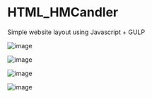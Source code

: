 # HTML_HMCandler

Simple website layout using Javascript + GULP

![image](https://github.com/user-attachments/assets/f0e93743-fe29-42cf-a1b6-02391fcb4435)

![image](https://github.com/user-attachments/assets/a74b2a63-57b5-41a4-a42c-239d0411e2c7)

![image](https://github.com/user-attachments/assets/7f07bcbf-51a7-483b-921a-ca992b6814c2)

![image](https://github.com/user-attachments/assets/32c22c11-0137-4521-af6e-8171f73ba960)




